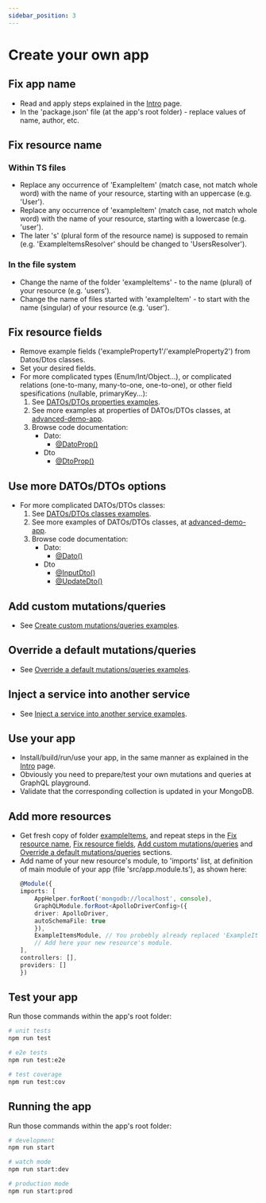 ```yaml
---
sidebar_position: 3
---
```


# Create your own app

## Fix app name
* Read and apply steps explained in the [Intro](https://nestjs-query-simple-website.vercel.app/docs/intro) page.
* In the 'package.json' file (at the app's root folder) - replace values of name, author, etc.

## Fix resource name
### Within TS files
* Replace any occurrence of 'ExampleItem' (match case, not match whole word) with the name of your resource, starting with an uppercase (e.g. 'User').
* Replace any occurrence of 'exampleItem' (match case, not match whole word) with the name of your resource, starting with a lowercase (e.g. 'user').
* The later 's' (plural form of the resource name) is supposed to remain (e.g. 'ExampleItemsResolver' should be changed to 'UsersResolver').
### In the file system
* Change the name of the folder 'exampleItems' - to the name (plural) of your resource (e.g. 'users').
* Change the name of files started with 'exampleItem' - to start with the name (singular) of your resource (e.g. 'user').

## Fix resource fields
* Remove example fields ('exampleProperty1'/'exampleProperty2') from Datos/Dtos classes.
* Set your desired fields.
* For more complicated types (Enum/Int/Object...), or complicated relations (one-to-many, many-to-one, one-to-one), or other field spesifications (nullable, primaryKey...):
    1. See [DATOs/DTOs properties examples](https://nestjs-query-simple-website.vercel.app/docs/advancedExamples#datosdtos-properties-examples).
    2. See more examples at properties of DATOs/DTOs classes, at [advanced-demo-app](https://github.com/choresh/nestjs-query-simple/tree/main/examples/advanced-demo-app).
    3. Browse code documentation:
        * Dato:
            * [@DatoProp()](https://nestjs-query-simple-website.vercel.app/docs/codeDocs/modules#datoprop)
        * Dto
            * [@DtoProp()](https://nestjs-query-simple-website.vercel.app/docs/codeDocs/modules#dtoprop)

## Use more DATOs/DTOs options
* For more complicated DATOs/DTOs classes:
    1. See [DATOs/DTOs classes examples](https://nestjs-query-simple-website.vercel.app/docs/advancedExamples#datosdtos-classes-examples).
    3. See more examples of DATOs/DTOs classes, at [advanced-demo-app](https://github.com/choresh/nestjs-query-simple/tree/main/examples/advanced-demo-app).
    4. Browse code documentation:
        * Dato:
            * [@Dato()](https://nestjs-query-simple-website.vercel.app/docs/codeDocs/modules#dato)
        * Dto
            * [@InputDto()](https://nestjs-query-simple-website.vercel.app/docs/codeDocs/modules#inputdto)
            * [@UpdateDto()](https://nestjs-query-simple-website.vercel.app/docs/codeDocs/modules#updatedto)

## Add custom mutations/queries
* See [Create custom mutations/queries examples](https://nestjs-query-simple-website.vercel.app/docs/advancedExamples#create-custom-mutationsqueries-examples).

## Override a default mutations/queries
* See [Override a default mutations/queries examples](https://nestjs-query-simple-website.vercel.app/docs/advancedExamples#override-a-default-mutationsqueries-examples).

## Inject a service into another service
* See [Inject a service into another service examples](https://nestjs-query-simple-website.vercel.app/docs/advancedExamples#inject-a-service-into-another-service-examples).

## Use your app
* Install/build/run/use your app, in the same manner as explained in the [Intro](https://nestjs-query-simple-website.vercel.app/docs/intro) page.
* Obviously you need to prepare/test your own mutations and queries at GraphQL playground.
* Validate that the corresponding collection is updated in your MongoDB.

## Add more resources
* Get fresh copy of folder [exampleItems](https://github.com/choresh/nestjs-query-simple/tree/main/examples/minimal-demo-app/src/exampleItems), and repeat steps in the [Fix resource name](https://nestjs-query-simple-website.vercel.app/docs/createYourOwnApp#fix-resource-name), [Fix resource fields](https://nestjs-query-simple-website.vercel.app/docs/createYourOwnApp#fix-resource-fields), [Add custom mutations/queries](https://nestjs-query-simple-website.vercel.app/docs/createYourOwnApp#add-custom-mutationsqueries) and [Override a default mutations/queries](https://nestjs-query-simple-website.vercel.app/docs/createYourOwnApp#override-a-default-mutationsqueries) sections.
* Add name of your new resource's module, to 'imports' list, at definition of main module of your app (file 'src/app.module.ts'), as shown here:
    ``` ts
    @Module({
    imports: [
        AppHelper.forRoot('mongodb://localhost', console),
        GraphQLModule.forRoot<ApolloDriverConfig>({
        driver: ApolloDriver,
        autoSchemaFile: true
        }),
        ExampleItemsModule, // You probebly already replaced 'ExampleItem' with another name.
        // Add here your new resource's module.
    ],
    controllers: [],
    providers: []
    })
    ```

## Test your app
Run those commands within the app's root folder:
```bash
# unit tests
npm run test

# e2e tests
npm run test:e2e

# test coverage
npm run test:cov
```

## Running the app
Run those commands within the app's root folder:
``` bash
# development
npm run start

# watch mode
npm run start:dev

# production mode
npm run start:prod
```
